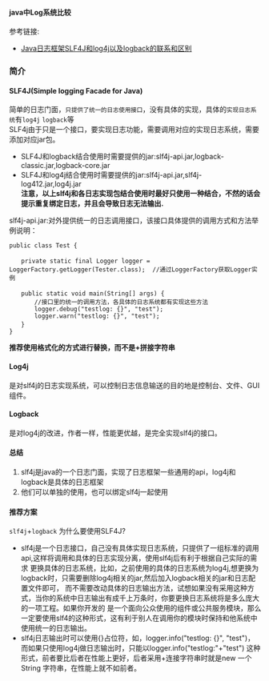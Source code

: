 #### java中Log系统比较
参考链接:    
- [Java日志框架SLF4J和log4j以及logback的联系和区别](https://www.cnblogs.com/hanszhao/p/9754419.html) 
### 简介
#### SLF4J(Simple logging Facade for Java)
简单的日志门面，`只提供了统一的日志使用接口`，没有具体的实现，具体的`实现日志系统`有`log4j` `logback`等      
SLF4j由于只是一个接口，要实现日志功能，需要调用对应的实现日志系统，需要添加对应jar包。  
- SLF4J和logback结合使用时需要提供的jar:slf4j-api.jar,logback-classic.jar,logback-core.jar  
- SLF4J和log4j结合使用时需要提供的jar:slf4j-api.jar,slf4j-log412.jar,log4j.jar  
**注意，以上slf4j和各日志实现包结合使用时最好只使用一种结合，不然的话会提示重复绑定日志，并且会导致日志无法输出.**   

slf4j-api.jar:对外提供统一的日志调用接口，该接口具体提供的调用方式和方法举例说明：   
```
public class Test {

　　private static final Logger logger = LoggerFactory.getLogger(Tester.class);  //通过LoggerFactory获取Logger实例
  
　　public static void main(String[] args) {
       //接口里的统一的调用方法，各具体的日志系统都有实现这些方法
       logger.debug("testlog: {}", "test");  
       logger.warn("testlog: {}", "test");
　　}
}
```
**推荐使用格式化的方式进行替换，而不是+拼接字符串**
#### Log4j
是对slf4j的日志实现系统，可以控制日志信息输送的目的地是控制台、文件、GUI组件。
#### Logback
是对log4j的改进，作者一样，性能更优越，是完全实现slf4j的接口。
#### 总结
1. slf4j是java的一个日志门面，实现了日志框架一些通用的api，log4j和logback是具体的日志框架  
2. 他们可以单独的使用，也可以绑定slf4j一起使用
#### 推荐方案
`slf4j`+`logback` 为什么要使用SLF4J?   
- slf4j是一个日志接口，自己没有具体实现日志系统，只提供了一组标准的调用api,这样将调用和具体的日志实现分离，使用slf4j后有利于根据自己实际的需求
更换具体的日志系统，比如，之前使用的具体的日志系统为log4j,想更换为logback时，只需要删除log4j相关的jar,然后加入logback相关的jar和日志配置文件即可，
而不需要改动具体的日志输出方法，试想如果没有采用这种方式，当你的系统中日志输出有成千上万条时，你要更换日志系统将是多么庞大的一项工程。如果你开发的
是一个面向公众使用的组件或公共服务模块，那么一定要使用slf4的这种形式，这有利于别人在调用你的模块时保持和他系统中使用统一的日志输出。
- slf4j日志输出时可以使用{}占位符，如，logger.info("testlog: {}", "test")，而如果只使用log4j做日志输出时，只能以logger.info("testlog:"+"test")
这种形式，前者要比后者在性能上更好，后者采用+连接字符串时就是new 一个String 字符串，在性能上就不如前者。





